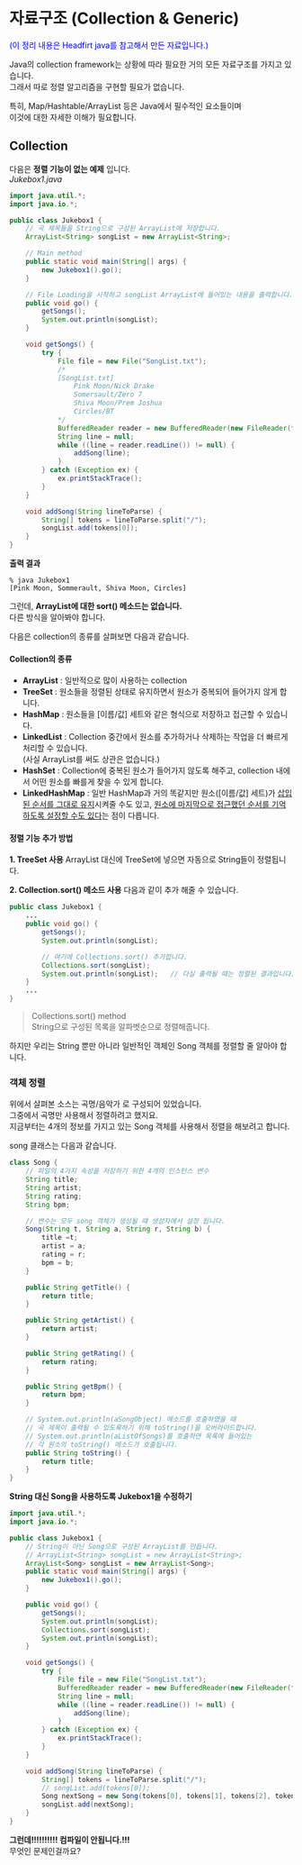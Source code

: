 # 자료구조 (Collection & Generic)

<font color="blue">(이 정리 내용은 Headfirt java를 참고해서 만든 자료입니다.)</font>

Java의 collection framework는 상황에 따라 필요한 거의 모든 자료구조를 가지고 있습니다.  
그래서 따로 정렬 알고리즘을 구현할 필요가 없습니다.

특히, Map/Hashtable/ArrayList 등은 Java에서 필수적인 요소들이며  
이것에 대한 자세한 이해가 필요합니다.

## Collection

다음은 **정렬 기능이 없는 예제** 입니다.  
*Jukebox1.java*
````java
import java.util.*;
import java.io.*;

public class Jukebox1 {
    // 곡 제목들을 String으로 구성된 ArrayList에 저장합니다.
    ArrayList<String> songList = new ArrayList<String>;

    // Main method
    public static void main(String[] args) {
        new Jukebox1().go();
    }

    // File Loading을 시작하고 songList ArrayList에 들어있는 내용을 출력합니다.
    public void go() {
        getSongs();
        System.out.println(songList);
    }

    void getSongs() {
        try {
            File file = new File("SongList.txt");
            /*
            [SongList.txt]
                Pink Moon/Nick Drake
                Somersault/Zero 7
                Shiva Moon/Prem Joshua
                Circles/BT
            */
            BufferedReader reader = new BufferedReader(new FileReader(file);
            String line = null;
            while ((line = reader.readLine()) != null) {
                addSong(line);
            }
        } catch (Exception ex) {
            ex.printStackTrace();
        }
    }

    void addSong(String lineToParse) {
        String[] tokens = lineToParse.split("/");
        songList.add(tokens[0]);
    }
}
````
**출력 결과**
````
% java Jukebox1
[Pink Moon, Sommerault, Shiva Moon, Circles]
````
그런데, **ArrayList에 대한 sort() 메소드는 없습니다.**  
다른 방식을 알아봐야 합니다.

다음은 collection의 종류를 살펴보면 다음과 같습니다.

#### Collection의 종류
- **ArrayList**
: 일반적으로 많이 사용하는 collection
- **TreeSet**
: 원소들을 정렬된 상태로 유지하면서 원소가 중복되어 들어가지 않게 합니다.
- **HashMap**
: 원소들을 [이름/값] 세트와 같은 형식으로 저장하고 접근할 수 있습니다.
- **LinkedList**
: Collection 중간에서 원소를 추가하거나 삭제하는 작업을 더 빠르게 처리할 수 있습니다.  
(사실 ArrayList를 써도 상관은 없습니다.)
- **HashSet**
: Collection에 중복된 원소가 들어가지 않도록 해주고, collection 내에서 어떤 원소를 빠를게 찾을 수 있게 합니다.
- **LinkedHashMap**
: 일반 HashMap과 거의 똑같지만 원소([이름/값] 세트)가 <u>삽입된 순서를 그대로 유지</u>시켜줄 수도 있고, <u>원소에 마지막으로 접근했던 순서를 기억하도록 설정할 수도 있다</u>는 점이 다릅니다.


#### 정렬 기능 추가 방법
**1. TreeSet 사용**
ArrayList 대신에 TreeSet에 넣으면 자동으로 String들이 정렬됩니다.

**2. Collection.sort() 메소드 사용**
다음과 같이 추가 해줄 수 있습니다.
````java
public class Jukebox1 {
    ...
    public void go() {
        getSongs();
        System.out.println(songList);

        // 여기에 Collections.sort() 추가합니다.
        Collections.sort(songList);
        System.out.println(songList);   // 다실 출력될 때는 정렬된 결과입니다.
    }
    ...
}
````

> Collections.sort() method  
String으로 구성된 목록을 알파벳순으로 정렬해줍니다.

하지만 우리는 String 뿐만 아니라 일반적인 객체인 Song 객체를 정렬할 줄 알아야 합니다.


### 객체 정렬
위에서 살펴본 소스는 곡명/음악가 로 구성되어 있었습니다.  
그중에서 곡명만 사용해서 정렬하려고 했지요.  
지금부터는 4개의 정보를 가지고 있는 Song 객체를 사용해서 정렬을 해보려고 합니다.

song 클래스는 다음과 같습니다.
````java
class Song {
    // 파일의 4가지 속성을 저장하기 위한 4개의 인스턴스 변수
    String title;
    String artist;
    String rating;
    String bpm;

    // 변수는 모두 song 객체가 생성될 떄 생성자에서 설정 됩니다.
    Song(String t, String a, String r, String b) {
        title =t;
        artist = a;
        rating = r;
        bpm = b;
    }

    public String getTitle() {
        return title;
    }

    public String getArtist() {
        return artist;
    }

    public String getRating() {
        return rating;
    }

    public String getBpm() {
        return bpm;
    }

    // System.out.println(aSongObject) 메소드를 호출하였을 때
    // 곡 제목이 출력될 수 있도록하기 위해 toString()을 오버라이드합니다.
    // System.out.println(aListOfSongs)를 호출하면 목록에 들어있는
    // 각 원소의 toString() 메소드가 호출됩니다.
    public String toString() {
        return title;
    }
}
````
**String 대신 Song을 사용하도록 Jukebox1을 수정하기**
```java
import java.util.*;
import java.io.*;

public class Jukebox1 {
    // String이 아닌 Song으로 구성된 ArrayList를 만듭니다.
    // ArrayList<String> songList = new ArrayList<String>;
    ArrayList<Song> songList = new ArrayList<Song>;
    public static void main(String[] args) {
        new Jukebox1().go();
    }

    public void go() {
        getSongs();
        System.out.println(songList);
        Collections.sort(songList);
        System.out.println(songList);
    }

    void getSongs() {
        try {
            File file = new File("SongList.txt");
            BufferedReader reader = new BufferedReader(new FileReader(file);
            String line = null;
            while ((line = reader.readLine()) != null) {
                addSong(line);
            }
        } catch (Exception ex) {
            ex.printStackTrace();
        }
    }

    void addSong(String lineToParse) {
        String[] tokens = lineToParse.split("/");
        // songList.add(tokens[0]);
        Song nextSong = new Song(tokens[0], tokens[1], tokens[2], tokens[3]);
        songList.add(nextSong);
    }
}
````

**그런데!!!!!!!!!! 컴파일이 안됩니다.!!!**  
무엇인 문제인걸까요?  
